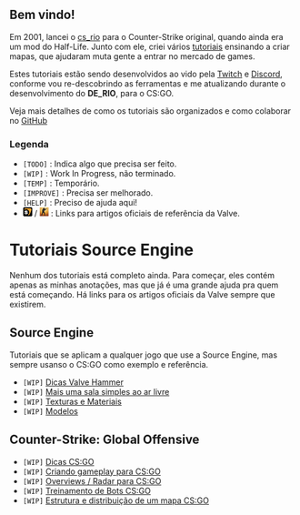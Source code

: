 
##  Bem vindo!

Em 2001, lancei o [cs_rio](http://arquivo.mataleone.com/php/main.php?page=map&map=cs_rio) para o Counter-Strike original, quando ainda era um mod do Half-Life. Junto com ele, criei vários [tutoriais](http://arquivo.mataleone.com/) ensinando a criar mapas, que ajudaram muta gente a entrar no mercado de games.

Estes tutoriais estão sendo desenvolvidos ao vido pela [Twitch](https://www.twitch.tv/mataleone) e [Discord](https://discord.gg/QUgfAGBzby), conforme vou re-descobrindo as ferramentas e me atualizando durante o desenvolvimento do **DE_RIO**, para o CS:GO.

Veja mais detalhes de como os tutoriais são organizados e como colaborar no [GitHub](https://github.com/StudioAvante/TutoriaisMataleone)


### Legenda

* `[TODO]` : Indica algo que precisa ser feito.
* `[WIP]` : Work In Progress, não terminado.
* `[TEMP]` : Temporário.
* `[IMPROVE]` : Precisa ser melhorado.
* `[HELP]` : Preciso de ajuda aqui!
* [![source]](https://developer.valvesoftware.com/wiki/SDK_Docs) / [![csgo]](https://developer.valvesoftware.com/wiki/Counter-Strike:_Global_Offensive_Level_Creation) :
Links para artigos oficiais de referência da Valve.


#  Tutoriais Source Engine

Nenhum dos tutoriais está completo ainda. Para começar, eles contém apenas as minhas anotações, mas que já é uma grande ajuda pra quem está começando. Há links para os artigos oficiais da Valve sempre que existirem.

##  Source Engine

Tutoriais que se aplicam a qualquer jogo que use a Source Engine, mas sempre usanso o CS:GO como exemplo e referência.

* `[WIP]` [Dicas Valve Hammer](./tutoriais/Hammer.md)
* `[WIP]` [Mais uma sala simples ao ar livre](./tutoriais/Source_SalaSimples.md)
* `[WIP]` [Texturas e Materiais](./tutoriais/Source_Materiais.md)
* `[WIP]` [Modelos](./tutoriais/Source_Modelos.md)

##  Counter-Strike: Global Offensive

* `[WIP]` [Dicas CS:GO](./tutoriais/csgo_Dicas.md)
* `[WIP]` [Criando gameplay para CS:GO](./tutoriais/csgo_Gameplay.md)
* `[WIP]` [Overviews / Radar para CS:GO](./tutoriais/csgo_Overviews.md)
* `[WIP]` [Treinamento de Bots CS:GO](./tutoriais/csgo_Bots.md)
* `[WIP]` [Estrutura e distribuição de um mapa CS:GO](./tutoriais/csgo_Distrib.md)


[source]: images/source.gif "Source Engine Doc"
[csgo]: images/csgo.png "CS:GO Doc"

